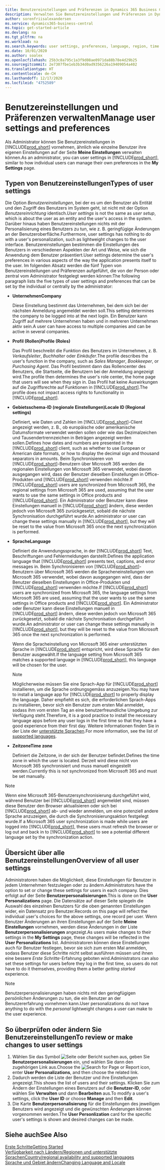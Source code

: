 ```yaml
---
title: Benutzereinstellungen und Präferenzen in Dynamics 365 Business Central verwalten
description: Verwalten Sie Benutzereinstellungen und Präferenzen in Dynamics 365 Business Central.
author: sorenfriisalexandersen
ms.service: dynamics365-business-central
ms.topic: get-started-article
ms.devlang: na
ms.tgt_pltfrm: na
ms.workload: na
ms.search.keywords: user settings, preferences, language, region, time zone, regional settings
ms.date: 10/01/2020
ms.author: soalex
ms.openlocfilehash: 25b3c8a795c1a3f9d08ae0971da88b78e4d29b25
ms.sourcegitcommit: 2e7307fbe1eb3b34d0ad9356226a19409054a402
ms.translationtype: HT
ms.contentlocale: de-CH
ms.lasthandoff: 12/17/2020
ms.locfileid: "4752589"
---
```

# <a name="manage-user-settings-and-preferences"></a><span data-ttu-id="ca040-103">Benutzereinstellungen und Präferenzen verwalten</span><span class="sxs-lookup"><span data-stu-id="ca040-103">Manage user settings and preferences</span></span>

<span data-ttu-id="ca040-104">Als Administrator können Sie Benutzereinstellungen in [!INCLUDE[prod_short](includes/prod_short.md)] vornehmen, ähnlich wie einzelne Benutzer ihre eigenen Einstellungen auf der Seite **Meine Einstellungen** verwalten können.</span><span class="sxs-lookup"><span data-stu-id="ca040-104">As an administrator, you can user settings in [!INCLUDE[prod_short](includes/prod_short.md)], similar to how individual users can manage their own preferences in the **My Settings** page.</span></span>  

## <a name="types-of-user-settings"></a><span data-ttu-id="ca040-105">Typen von Benutzereinstellungen</span><span class="sxs-lookup"><span data-stu-id="ca040-105">Types of user settings</span></span>

<span data-ttu-id="ca040-106">Die Option *Benutzereinstellungen*, bei der es um den Benutzer als Entität und den Zugriff des Benutzers im System geht, ist nicht mit der Option *Benutzereinrichtung* identisch.</span><span class="sxs-lookup"><span data-stu-id="ca040-106">*User settings* is not the same as *user setup*, which is about the user as an entity and the user's access in the system.</span></span> <span data-ttu-id="ca040-107">Darüber hinaus haben Benutzereinstellungen nichts mit der Personalisierung eines Benutzers zu tun, wie z. B. geringfügige Änderungen an der Benutzeroberfläche.</span><span class="sxs-lookup"><span data-stu-id="ca040-107">Furthermore, user settings has nothing to do with a user's personalization, such as lightweight changes to the user interface.</span></span> <span data-ttu-id="ca040-108">Benutzereinstellungen bestimmen die Einstellungen des Benutzers in verschiedenen Aspekten der Art und Weise, wie sich die Anwendung dem Benutzer präsentiert.</span><span class="sxs-lookup"><span data-stu-id="ca040-108">User settings determine the user's preferences in various aspects of the way the application presents itself to the user.</span></span> <span data-ttu-id="ca040-109">Im folgenden Absatz werden die fünf Typen von Benutzereinstellungen und Präferenzen aufgeführt, die von der Person oder zentral vom Administrator festgelegt werden können:</span><span class="sxs-lookup"><span data-stu-id="ca040-109">The following paragraph lists the five types of user settings and preferences that can be set by the individual or centrally by the administrator:</span></span>

- <span data-ttu-id="ca040-110">**Unternehmen**</span><span class="sxs-lookup"><span data-stu-id="ca040-110">**Company**</span></span>  

  <span data-ttu-id="ca040-111">Diese Einstellung bestimmt das Unternehmen, bei dem sich bei der nächsten Anmeldung angemeldet werden soll.</span><span class="sxs-lookup"><span data-stu-id="ca040-111">This setting determines the company to be logged into at the next login.</span></span> <span data-ttu-id="ca040-112">Ein Benutzer kann Zugriff auf mehrere Unternehmen haben und in mehreren Unternehmen aktiv sein.</span><span class="sxs-lookup"><span data-stu-id="ca040-112">A user can have access to multiple companies and can be active in several companies.</span></span>

- <span data-ttu-id="ca040-113">**Profil (Rollen)**</span><span class="sxs-lookup"><span data-stu-id="ca040-113">**Profile (Roles)**</span></span>  

  <span data-ttu-id="ca040-114">Das Profil beschreibt die Funktion des Benutzers im Unternehmen, z. B. *Verkaufsleiter*, *Buchhalter* oder *Einkäufer*.</span><span class="sxs-lookup"><span data-stu-id="ca040-114">The profile describes the user's function in the company, such as *Sales Manager*, *Bookkeeper*, or *Purchasing Agent*.</span></span> <span data-ttu-id="ca040-115">Das Profil bestimmt dann das Rollencenter des Benutzers, die Startseite, die Benutzern bei der Anmeldung angezeigt wird.</span><span class="sxs-lookup"><span data-stu-id="ca040-115">The profile then determines the user's role center, the home page that users will see when they sign in.</span></span> <span data-ttu-id="ca040-116">Das Profil hat keine Auswirkungen auf die Zugriffsrechte auf Funktionen in [!INCLUDE[prod_short](includes/prod_short.md)].</span><span class="sxs-lookup"><span data-stu-id="ca040-116">The profile does not impact access rights to functionality in [!INCLUDE[prod_short](includes/prod_short.md)].</span></span>  

- <span data-ttu-id="ca040-117">**Gebietsschema-ID (regionale Einstellungen)**</span><span class="sxs-lookup"><span data-stu-id="ca040-117">**Locale ID (Regional settings)**</span></span>  

  <span data-ttu-id="ca040-118">Definiert, wie Daten und Zahlen im [!INCLUDE[prod_short](includes/prod_short.md)]-Client angezeigt werden, z. B., ob europäische oder amerikanische Datumsformate verwendet werden sollen oder wie das Dezimalzeichen und Tausendertrennzeichen in Beträgen angezeigt werden sollen.</span><span class="sxs-lookup"><span data-stu-id="ca040-118">Defines how dates and numbers are presented in the [!INCLUDE[prod_short](includes/prod_short.md)] client, such as whether to use European or American date formats, or how to display the decimal sign and thousand separators in amounts.</span></span> <span data-ttu-id="ca040-119">Beim Synchronisieren von [!INCLUDE[prod_short](includes/prod_short.md)]-Benutzern über Microsoft 365 werden die regionalen Einstellungen von Microsoft 365 verwendet, wobei davon ausgegangen wird, dass der Benutzer dieselben Einstellungen in Office-Produkten und [!INCLUDE[prod_short](includes/prod_short.md)] verwenden möchte.</span><span class="sxs-lookup"><span data-stu-id="ca040-119">If [!INCLUDE[prod_short](includes/prod_short.md)] users are synchronized from Microsoft 365, the regional settings from Microsoft 365 are used, assuming that the user wants to use the same settings in Office products and [!INCLUDE[prod_short](includes/prod_short.md)].</span></span> <span data-ttu-id="ca040-120">Ein Administrator oder Benutzer kann diese Einstellungen manuell in [!INCLUDE[prod_short](includes/prod_short.md)] ändern, diese werden jedoch von Microsoft 365 zurückgesetzt, sobald die nächste Synchronisation durchgeführt wurde.</span><span class="sxs-lookup"><span data-stu-id="ca040-120">An administrator or user can change these settings manually in [!INCLUDE[prod_short](includes/prod_short.md)], but they will be reset to the value from Microsoft 365 once the next synchronization is performed.</span></span>

- <span data-ttu-id="ca040-121">**Sprache**</span><span class="sxs-lookup"><span data-stu-id="ca040-121">**Language**</span></span>  

  <span data-ttu-id="ca040-122">Definiert die Anwendungssprache, in der [!INCLUDE[prod_short](includes/prod_short.md)] Text, Beschriftungen und Fehlermeldungen darstellt.</span><span class="sxs-lookup"><span data-stu-id="ca040-122">Defines the application language that [!INCLUDE[prod_short](includes/prod_short.md)] presents text, captions, and error messages in.</span></span> <span data-ttu-id="ca040-123">Beim Synchronisieren von [!INCLUDE[prod_short](includes/prod_short.md)]-Benutzern über Microsoft 365 werden die Spracheneinstellungen von Microsoft 365 verwendet, wobei davon ausgegangen wird, dass der Benutzer dieselben Einstellungen in Office-Produkten und [!INCLUDE[prod_short](includes/prod_short.md)] verwenden möchte.</span><span class="sxs-lookup"><span data-stu-id="ca040-123">If [!INCLUDE[prod_short](includes/prod_short.md)] users are synchronized from Microsoft 365, the language settings from Microsoft 365 are used, assuming that the user wants to use the same settings in Office products and [!INCLUDE[prod_short](includes/prod_short.md)].</span></span> <span data-ttu-id="ca040-124">Ein Administrator oder Benutzer kann diese Einstellungen manuell in [!INCLUDE[prod_short](includes/prod_short.md)] ändern, diese werden jedoch von Microsoft 365 zurückgesetzt, sobald die nächste Synchronisation durchgeführt wurde.</span><span class="sxs-lookup"><span data-stu-id="ca040-124">An administrator or user can change these settings manually in [!INCLUDE[prod_short](includes/prod_short.md)], but they will be reset to the value from Microsoft 365 once the next synchronization is performed.</span></span>

  <span data-ttu-id="ca040-125">Wenn die Spracheinstellung von Microsoft 365 einer unterstützten Sprache in [!INCLUDE[prod_short](includes/prod_short.md)] entspricht, wird diese Sprache für den Benutzer ausgewählt.</span><span class="sxs-lookup"><span data-stu-id="ca040-125">If the language setting from Microsoft 365 matches a supported language in [!INCLUDE[prod_short](includes/prod_short.md)], this language will be chosen for the user.</span></span>  

  > [!NOTE]
  > <span data-ttu-id="ca040-126">Möglicherweise müssen Sie eine Sprach-App für [!INCLUDE[prod_short](includes/prod_short.md)] installieren, um die Sprache ordnungsgemäss anzuzeigen.</span><span class="sxs-lookup"><span data-stu-id="ca040-126">You may have to install a language app for [!INCLUDE[prod_short](includes/prod_short.md)] to properly display the language.</span></span> <span data-ttu-id="ca040-127">Daher empfiehlt es sich, die erforderlichen Sprach-Apps zu installieren, bevor sich ein Benutzer zum ersten Mal anmeldet, sodass ihm vom ersten Tag an eine benutzerfreundliche Umgebung zur Verfügung steht.</span><span class="sxs-lookup"><span data-stu-id="ca040-127">Therefore, it is a good practice to install the necessary language apps before any user logs in the first time so that they have a good experience from their first day.</span></span> <span data-ttu-id="ca040-128">Weitere Informationen finden Sie in der Liste der [unterstützte Sprachen](/dynamics365/business-central/dev-itpro/compliance/apptest-countries-and-translations).</span><span class="sxs-lookup"><span data-stu-id="ca040-128">For more information, see the list of [supported languages](/dynamics365/business-central/dev-itpro/compliance/apptest-countries-and-translations).</span></span>  
  
- <span data-ttu-id="ca040-129">**Zeitzone**</span><span class="sxs-lookup"><span data-stu-id="ca040-129">**Time zone**</span></span>  

  <span data-ttu-id="ca040-130">Definiert die Zeitzone, in der sich der Benutzer befindet.</span><span class="sxs-lookup"><span data-stu-id="ca040-130">Defines the time zone in which the user is located.</span></span> <span data-ttu-id="ca040-131">Derzeit wird diese nicht von Microsoft 365 synchronisiert und muss manuell eingestellt werden.</span><span class="sxs-lookup"><span data-stu-id="ca040-131">Currently this is not synchronized from Microsoft 365 and must be set manually.</span></span>  

> [!NOTE]
> <span data-ttu-id="ca040-132">Wenn eine Microsoft 365-Benutzersynchronisierung durchgeführt wird, während Benutzer bei [!INCLUDE[prod_short](includes/prod_short.md)] angemeldet sind, müssen diese Benutzer den Browser aktualisieren oder sich bei [!INCLUDE[prod_short](includes/prod_short.md)] ab- und wieder anmelden, um eine potenziell andere Sprache anzuzeigen, die durch die Synchronisierungsaktion festgelegt wurde.</span><span class="sxs-lookup"><span data-stu-id="ca040-132">If a Microsoft 365 user synchronization is made while users are logged into [!INCLUDE[prod_short](includes/prod_short.md)], these users must refresh the browser or log out and back in to [!INCLUDE[prod_short](includes/prod_short.md)] to see a potential different language set by the synchronization action.</span></span>

## <a name="overview-of-all-user-settings"></a><span data-ttu-id="ca040-133">Übersicht über alle Benutzereinstellungen</span><span class="sxs-lookup"><span data-stu-id="ca040-133">Overview of all user settings</span></span>

<span data-ttu-id="ca040-134">Administratoren haben die Möglichkeit, diese Einstellungen für Benutzer in jedem Unternehmen festzulegen oder zu ändern.</span><span class="sxs-lookup"><span data-stu-id="ca040-134">Administrators have the option to set or change these settings for users in each company.</span></span> <span data-ttu-id="ca040-135">Dies erfolgt auf der Seite **Benutzerpersonalisierungen**.</span><span class="sxs-lookup"><span data-stu-id="ca040-135">This is done on the **User Personalizations** page.</span></span> <span data-ttu-id="ca040-136">Die Datensätze auf dieser Seite spiegeln die Auswahl des einzelnen Benutzers für die oben genannten Einstellungen wider, ein Datensatz pro Benutzer.</span><span class="sxs-lookup"><span data-stu-id="ca040-136">Records on this page will reflect the individual user's choices for the above settings, one record per user.</span></span> <span data-ttu-id="ca040-137">Wenn Benutzer Änderungen an ihren Einstellungen auf der Seite **Meine Einstellungen** vornehmen, werden diese Änderungen in der Liste **Benutzerpersonalisierungen** angezeigt.</span><span class="sxs-lookup"><span data-stu-id="ca040-137">As users make changes to their settings in the **My Settings** page, these changes will be reflected in the **User Personalizations** list.</span></span> <span data-ttu-id="ca040-138">Administratoren können diese Einstellungen auch für Benutzer festlegen, bevor sie sich zum ersten Mal anmelden, sodass Benutzer diese Schritte nicht selbst ausführen müssen und ihnen eine bessere *Erste Schritte*-Erfahrung geboten wird.</span><span class="sxs-lookup"><span data-stu-id="ca040-138">Administrators can also set these settings for users before they log in the first time, so users do not have to do it themselves, providing them a better *getting started* experience.</span></span>

> [!NOTE]
> <span data-ttu-id="ca040-139">Benutzerpersonalisierungen haben nichts mit den geringfügigen *persönlichen* Änderungen zu tun, die ein Benutzer an der Benutzererfahrung vornehmen kann.</span><span class="sxs-lookup"><span data-stu-id="ca040-139">User personalizations do not have anything to do with the *personal* lightweight changes a user can make to the user experience.</span></span>

## <a name="to-review-or-make-changes-to-user-settings"></a><span data-ttu-id="ca040-140">So überprüfen oder ändern Sie Benutzereinstellungen</span><span class="sxs-lookup"><span data-stu-id="ca040-140">To review or make changes to user settings</span></span>

1. <span data-ttu-id="ca040-141">Wählen Sie das Symbol ![Seite oder Bericht suchen](media/ui-search/search_small.png "Symbol 'Nach Seite oder Bericht suchen'") aus, geben Sie **Benutzerpersonalisierungen** ein, und wählen Sie dann den zugehörigen Link aus.</span><span class="sxs-lookup"><span data-stu-id="ca040-141">Choose the ![Search for Page or Report](media/ui-search/search_small.png "Search for Page or Report icon") icon, enter **User Personalizations**, and then choose the related link.</span></span>
2. <span data-ttu-id="ca040-142">Dadurch werden die Liste der Benutzer und ihre Einstellungen angezeigt.</span><span class="sxs-lookup"><span data-stu-id="ca040-142">This shows the list of users and their settings.</span></span> <span data-ttu-id="ca040-143">Klicken Sie zum Ändern der Einstellungen eines Benutzers auf die **Benutzer-ID**, oder wählen Sie **Verwalten** und dann **Bearbeiten** aus.</span><span class="sxs-lookup"><span data-stu-id="ca040-143">To modify a user's settings, click the **User ID** or choose **Manage** and then **Edit**.</span></span>
3. <span data-ttu-id="ca040-144">Die Karte **Benutzerpersonalisierung** für die Einstellungen des jeweiligen Benutzers wird angezeigt und die gewünschten Änderungen können vorgenommen werden.</span><span class="sxs-lookup"><span data-stu-id="ca040-144">The **User Personlization** card for the specific user's settings is shown and desired changes can be made.</span></span>  

## <a name="see-also"></a><span data-ttu-id="ca040-145">Siehe auch</span><span class="sxs-lookup"><span data-stu-id="ca040-145">See Also</span></span>

[<span data-ttu-id="ca040-146">Erste Schritte</span><span class="sxs-lookup"><span data-stu-id="ca040-146">Getting Started</span></span>](product-get-started.md)  
[<span data-ttu-id="ca040-147">Verfügbarkeit nach Ländern/Regionen und unterstützte Sprachen</span><span class="sxs-lookup"><span data-stu-id="ca040-147">Country/regional availability and supported languages</span></span>](/dynamics365/business-central/dev-itpro/compliance/apptest-countries-and-translations)  
[<span data-ttu-id="ca040-148">Sprache und Gebiet ändern</span><span class="sxs-lookup"><span data-stu-id="ca040-148">Changing Language and Locale</span></span>](about-locale-language.md)  
